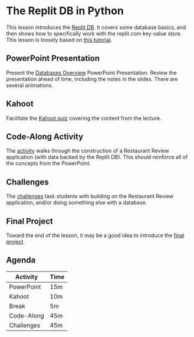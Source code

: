 # The Replit DB in Python
This lesson introduces the [Replit DB](https://docs.replit.com/misc/database). It covers some database basics, and then shows how to specifically work with the replit.com key-value store. This lesson is loosely based on [this tutorial](https://docs.replit.com/hosting/databases/replit-database).

## PowerPoint Presentation
Present the [Databases Overview](DatabasesOverview.pptx) PowerPoint Presentation. Review the presentation ahead of time, including the notes in the slides. There are several animations.

## Kahoot
Facilitate the [Kahoot quiz](https://create.kahoot.it/details/python-repl-it-db/ccceab58-f7dd-47fc-a5a4-811b1703d7c0) covering the content from the lecture.

## Code-Along Activity
The [activity](RestaurantReviewCodeAlong.md) walks through the construction of a Restaurant Review application (with data backed by the Replit DB). This should reinforce all of the concepts from the PowerPoint.

## Challenges
The [challenges](DatabaseChallenges.md) task students with building on the Restaurant Review application, and/or doing something else with a database.

## Final Project
Toward the end of the lesson, it may be a good idea to introduce the [final project](../FinalProject/).

## Agenda 
| Activity | Time |
|-|-|
| PowerPoint | 15m |
| Kahoot | 10m |
| Break | 5m |
| Code-Along | 45m |
| Challenges | 45m |

